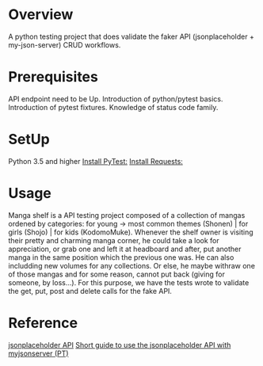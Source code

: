 # Overview
A python testing project that does validate the faker API (jsonplaceholder + my-json-server) CRUD workflows.
# Prerequisites
API endpoint need to be Up.
Introduction of python/pytest basics.
Introduction of pytest fixtures.
Knowledge of status code family.
# SetUp
Python 3.5 and higher
[Install PyTest:](https://docs.pytest.org)
[Install Requests:](https://requests.readthedocs.io)
# Usage
Manga shelf is a API testing project composed of a collection of mangas ordened by categories: for young -> most common themes (Shonen) | for girls (Shojo) | for kids (KodomoMuke). Whenever the shelf owner is visiting their pretty and charming manga corner, he could take a look for appreciation, or grab one and left it at headboard and after, put another manga in the same position which the previous one was. He can also includding new volumes for any collections. Or else, he maybe withraw one of those mangas and for some reason, cannot put back (giving for someone, by loss...). For this purpose, we have the tests wrote to validate the get, put, post and delete calls for the fake API.
# Reference
[jsonplaceholder API](https://jsonplaceholder.typicode.com/guide/)
[Short guide to use the jsonplaceholder API with myjsonserver (PT)](https://medium.com/code-prestige/como-criar-um-a-api-rest-fake-para-testes-jsonplaceholder-7cc106ea3bd6)
